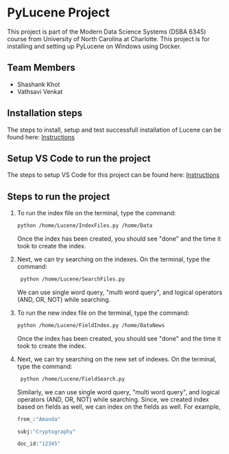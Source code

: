 # PyLucene Project
This project is part of the Modern Data Science Systems (DSBA 6345) course from University of North Carolina at Charlotte. This project is for installing and setting up PyLucene on Windows using Docker. 

## Team Members
- Shashank Khot
- Vathsavi Venkat

## Installation steps
The steps to install, setup and test successfull installation of Lucene can be found here: [Instructions](https://github.com/Vathsavi-Venkat/DSBA6345-PyLucene/blob/main/Instructions/Install%20and%20set%20up%20PyLucene%20using%20Docker.pdf)

## Setup VS Code to run the project
The steps to setup VS Code for this project can be found here: [Instructions]()

## Steps to run the project
1. To run the index file on the terminal, type the command:
    ```bash
    python /home/Lucene/IndexFiles.py /home/Data
    ```
   Once the index has been created, you should see "done" and the time it took to create the index.
2. Next, we can try searching on the indexes. On the terminal, type the command:
   ```bash
    python /home/Lucene/SearchFiles.py
    ```
    We can use single word query, "multi word query", and logical operators (AND, OR, NOT) while searching.
 
 
3. To run the new index file on the terminal, type the command:
    ```bash
    python /home/Lucene/FieldIndex.py /home/DataNews
    ```
   Once the index has been created, you should see "done" and the time it took to create the index.
4. Next, we can try searching on the new set of indexes. On the terminal, type the command:
   ```bash
    python /home/Lucene/FieldSearch.py
    ```
    Similarly, we can use single word query, "multi word query", and logical operators (AND, OR, NOT) while searching.
    Since, we created index based on fields as well, we can index on the fields as well. For example,
    ```bash
    from_:"Amanda"
    ```
    ```bash
    subj:"Cryptography"
    ```
    ```bash
    doc_id:"12345"
    ```
